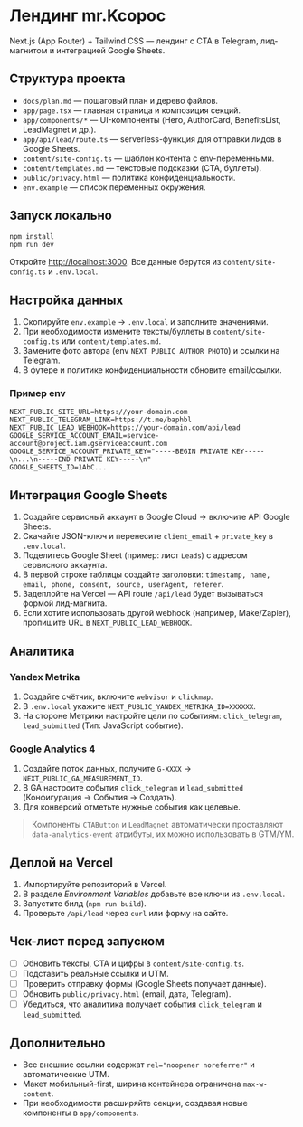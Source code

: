 # Лендинг mr.Kcopoc

Next.js (App Router) + Tailwind CSS — лендинг с CTA в Telegram, лид-магнитом и интеграцией Google Sheets.

## Структура проекта
- `docs/plan.md` — пошаговый план и дерево файлов.
- `app/page.tsx` — главная страница и композиция секций.
- `app/components/*` — UI-компоненты (Hero, AuthorCard, BenefitsList, LeadMagnet и др.).
- `app/api/lead/route.ts` — serverless-функция для отправки лидов в Google Sheets.
- `content/site-config.ts` — шаблон контента с env-переменными.
- `content/templates.md` — текстовые подсказки (CTA, буллеты).
- `public/privacy.html` — политика конфиденциальности.
- `env.example` — список переменных окружения.

## Запуск локально
```bash
npm install
npm run dev
```

Откройте [http://localhost:3000](http://localhost:3000). Все данные берутся из `content/site-config.ts` и `.env.local`.

## Настройка данных
1. Скопируйте `env.example` → `.env.local` и заполните значениями.
2. При необходимости измените тексты/буллеты в `content/site-config.ts` или `content/templates.md`.
3. Замените фото автора (env `NEXT_PUBLIC_AUTHOR_PHOTO`) и ссылки на Telegram.
4. В футере и политике конфиденциальности обновите email/ссылки.

### Пример env
```env
NEXT_PUBLIC_SITE_URL=https://your-domain.com
NEXT_PUBLIC_TELEGRAM_LINK=https://t.me/baphbl
NEXT_PUBLIC_LEAD_WEBHOOK=https://your-domain.com/api/lead
GOOGLE_SERVICE_ACCOUNT_EMAIL=service-account@project.iam.gserviceaccount.com
GOOGLE_SERVICE_ACCOUNT_PRIVATE_KEY="-----BEGIN PRIVATE KEY-----\n...\n-----END PRIVATE KEY-----\n"
GOOGLE_SHEETS_ID=1AbC...
```

## Интеграция Google Sheets
1. Создайте сервисный аккаунт в Google Cloud → включите API Google Sheets.
2. Скачайте JSON-ключ и перенесите `client_email` + `private_key` в `.env.local`.
3. Поделитесь Google Sheet (пример: лист `Leads`) с адресом сервисного аккаунта.
4. В первой строке таблицы создайте заголовки: `timestamp, name, email, phone, consent, source, userAgent, referer`.
5. Задеплойте на Vercel — API route `/api/lead` будет вызываться формой лид-магнита.
6. Если хотите использовать другой webhook (например, Make/Zapier), пропишите URL в `NEXT_PUBLIC_LEAD_WEBHOOK`.

## Аналитика
### Yandex Metrika
1. Создайте счётчик, включите `webvisor` и `clickmap`.
2. В `.env.local` укажите `NEXT_PUBLIC_YANDEX_METRIKA_ID=XXXXXX`.
3. На стороне Метрики настройте цели по событиям: `click_telegram`, `lead_submitted` (Тип: JavaScript событие).

### Google Analytics 4
1. Создайте поток данных, получите `G-XXXX` → `NEXT_PUBLIC_GA_MEASUREMENT_ID`.
2. В GA настроите события `click_telegram` и `lead_submitted` (Конфигурация → События → Создать).
3. Для конверсий отметьте нужные события как целевые.

> Компоненты `CTAButton` и `LeadMagnet` автоматически проставляют `data-analytics-event` атрибуты, их можно использовать в GTM/YM.

## Деплой на Vercel
1. Импортируйте репозиторий в Vercel.
2. В разделе *Environment Variables* добавьте все ключи из `.env.local`.
3. Запустите билд (`npm run build`).
4. Проверьте `/api/lead` через `curl` или форму на сайте.

## Чек-лист перед запуском
- [ ] Обновить тексты, CTA и цифры в `content/site-config.ts`.
- [ ] Подставить реальные ссылки и UTM.
- [ ] Проверить отправку формы (Google Sheets получает данные).
- [ ] Обновить `public/privacy.html` (email, дата, Telegram).
- [ ] Убедиться, что аналитика получает события `click_telegram` и `lead_submitted`.

## Дополнительно
- Все внешние ссылки содержат `rel="noopener noreferrer"` и автоматические UTM.
- Макет мобильный-first, ширина контейнера ограничена `max-w-content`.
- При необходимости расширяйте секции, создавая новые компоненты в `app/components`.
